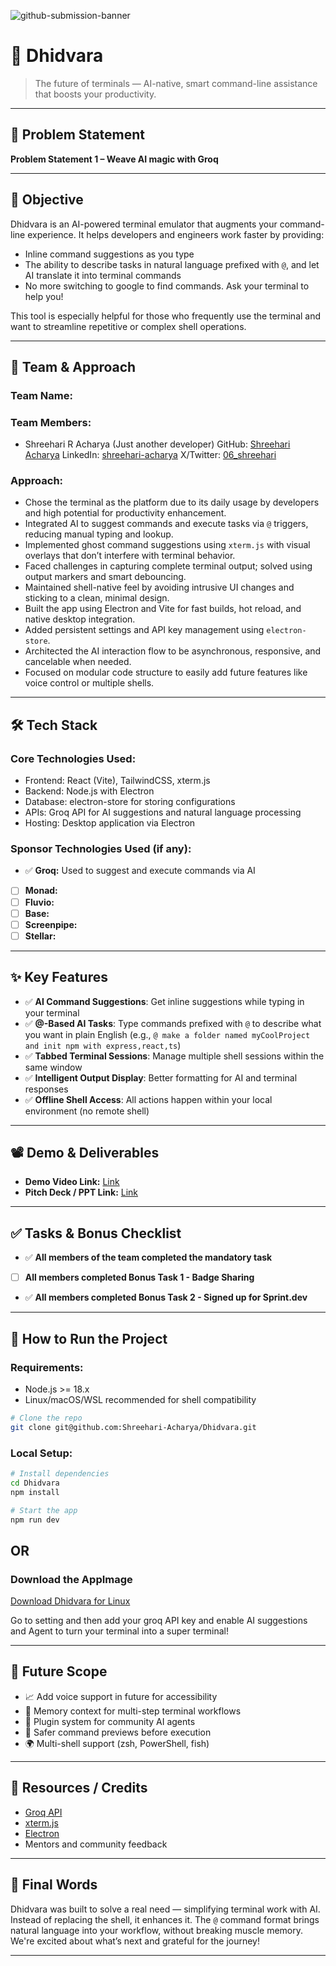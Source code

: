 ![github-submission-banner](https://github.com/user-attachments/assets/a1493b84-e4e2-456e-a791-ce35ee2bcf2f)

# 🚀 Dhidvara

> The future of terminals — AI-native, smart command-line assistance that boosts your productivity.

---

## 📌 Problem Statement

**Problem Statement 1 – Weave AI magic with Groq**

---

## 🎯 Objective

Dhidvara is an AI-powered terminal emulator that augments your command-line experience. It helps developers and engineers work faster by providing:
- Inline command suggestions as you type
- The ability to describe tasks in natural language prefixed with `@`, and let AI translate it into terminal commands
- No more switching to google to find commands. Ask your terminal to help you!

This tool is especially helpful for those who frequently use the terminal and want to streamline repetitive or complex shell operations.

---

## 🧠 Team & Approach

### Team Name:  


### Team Members:  
- Shreehari R Acharya  (Just another developer)
GitHub: [Shreehari Acharya](https://github.com/Shreehari-Acharya)
LinkedIn: [shreehari-acharya](https://www.linkedin.com/in/shreehari-acharya/)
X/Twitter: [06_shreehari](https://x.com/06_Shreehari)   


### Approach:  
- Chose the terminal as the platform due to its daily usage by developers and high potential for productivity enhancement.  
- Integrated AI to suggest commands and execute tasks via `@` triggers, reducing manual typing and lookup.  
- Implemented ghost command suggestions using `xterm.js` with visual overlays that don’t interfere with terminal behavior.  
- Faced challenges in capturing complete terminal output; solved using output markers and smart debouncing.  
- Maintained shell-native feel by avoiding intrusive UI changes and sticking to a clean, minimal design.  
- Built the app using Electron and Vite for fast builds, hot reload, and native desktop integration.  
- Added persistent settings and API key management using `electron-store`.  
- Architected the AI interaction flow to be asynchronous, responsive, and cancelable when needed.  
- Focused on modular code structure to easily add future features like voice control or multiple shells.  

---  


## 🛠️ Tech Stack

### Core Technologies Used:
- Frontend: React (Vite), TailwindCSS, xterm.js  
- Backend: Node.js with Electron  
- Database: electron-store for storing configurations 
- APIs: Groq API for AI suggestions and natural language processing  
- Hosting: Desktop application via Electron

### Sponsor Technologies Used (if any):
- ✅ **Groq:** Used to suggest and execute commands via AI  
- [ ] **Monad:**  
- [ ] **Fluvio:**  
- [ ] **Base:**  
- [ ] **Screenpipe:**  
- [ ] **Stellar:**  

---

## ✨ Key Features

- ✅ **AI Command Suggestions**: Get inline suggestions while typing in your terminal  
- ✅ **@-Based AI Tasks**: Type commands prefixed with `@` to describe what you want in plain English (e.g., `@ make a folder named myCoolProject and init npm with express,react,ts`)  
- ✅ **Tabbed Terminal Sessions**: Manage multiple shell sessions within the same window  
- ✅ **Intelligent Output Display**: Better formatting for AI and terminal responses  
- ✅ **Offline Shell Access**: All actions happen within your local environment (no remote shell)

---

## 📽️ Demo & Deliverables

- **Demo Video Link:** [Link](https://youtu.be/Qt7-GqrLY-8)  
- **Pitch Deck / PPT Link:** [Link](https://docs.google.com/presentation/d/1Fa7aN564R6VkYzcieYHNFseEV7bYfg3NX0BA8Tib4TY/edit?usp=sharing)

---

## ✅ Tasks & Bonus Checklist

- ✅ **All members of the team completed the mandatory task**  
- [ ] **All members completed Bonus Task 1 - Badge Sharing**  
- ✅ **All members completed Bonus Task 2 - Signed up for Sprint.dev**

---

## 🧪 How to Run the Project

### Requirements:
- Node.js >= 18.x  
- Linux/macOS/WSL recommended for shell compatibility


```bash
# Clone the repo
git clone git@github.com:Shreehari-Acharya/Dhidvara.git
```

### Local Setup:
```bash
# Install dependencies
cd Dhidvara
npm install

# Start the app
npm run dev
```

## OR

### Download the AppImage
[Download Dhidvara for Linux](https://github.com/Shreehari-Acharya/Dhidvara/releases/download/v1.0-beta/Dhidvara.AppImage)


Go to setting and then add your groq API key and enable AI suggestions and Agent to turn your terminal into a super terminal!

---

## 🧬 Future Scope

- 📈 Add voice support in future for accessibility  
- 🧠 Memory context for multi-step terminal workflows  
- 🧩 Plugin system for community AI agents  
- 🧪 Safer command previews before execution  
- 🌍 Multi-shell support (zsh, PowerShell, fish)

---

## 📎 Resources / Credits

- [Groq API](https://console.groq.com/home)  
- [xterm.js](https://xtermjs.org/)  
- [Electron](https://www.electronjs.org/)  
- Mentors and community feedback

---

## 🏁 Final Words

Dhidvara was built to solve a real need — simplifying terminal work with AI. Instead of replacing the shell, it enhances it. The `@` command format brings natural language into your workflow, without breaking muscle memory. We're excited about what’s next and grateful for the journey!

---
